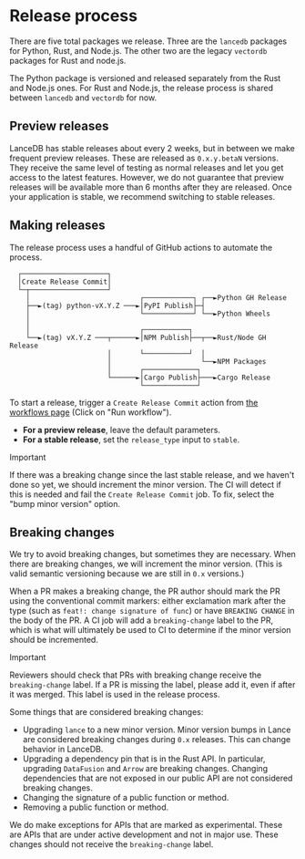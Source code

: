 # Release process

There are five total packages we release. Three are the `lancedb` packages
for Python, Rust, and Node.js. The other two are the legacy `vectordb`
packages for Rust and node.js.

The Python package is versioned and released separately from the Rust and Node.js
ones. For Rust and Node.js, the release process is shared between `lancedb` and
`vectordb` for now.

## Preview releases

LanceDB has stable releases about every 2 weeks, but in between we make frequent
preview releases. These are released as `0.x.y.betaN` versions. They receive the
same level of testing as normal releases and let you get access to the latest
features. However, we do not guarantee that preview releases will be available
more than 6 months after they are released. Once your application is stable, we
recommend switching to stable releases.

## Making releases

The release process uses a handful of GitHub actions to automate the process.

```text
  ┌─────────────────────┐                                                
  │Create Release Commit│                                                
  └─┬───────────────────┘                                                
    │                           ┌────────────┐ ┌──►Python GH Release     
    ├──►(tag) python-vX.Y.Z ───►│PyPI Publish├─┤                         
    │                           └────────────┘ └──►Python Wheels         
    │                                                                    
    │                           ┌───────────┐                            
    └──►(tag) vX.Y.Z ───┬──────►│NPM Publish├──┬──►Rust/Node GH Release  
                        │       └───────────┘  │                         
                        │                      └──►NPM Packages          
                        │       ┌─────────────┐                          
                        └──────►│Cargo Publish├───►Cargo Release         
                                └─────────────┘                          
```

To start a release, trigger a `Create Release Commit` action from
[the workflows page](https://github.com/lancedb/lancedb/actions/workflows/make-release-commit.yml)
(Click on "Run workflow").

* **For a preview release**, leave the default parameters.
* **For a stable release**, set the `release_type` input to `stable`.

> [!IMPORTANT]
> If there was a breaking change since the last stable release, and we haven't
> done so yet, we should increment the minor version. The CI will detect if this
> is needed and fail the `Create Release Commit` job. To fix, select the
> "bump minor version" option.

## Breaking changes

We try to avoid breaking changes, but sometimes they are necessary. When there
are breaking changes, we will increment the minor version. (This is valid 
semantic versioning because we are still in `0.x` versions.)

When a PR makes a breaking change, the PR author should mark the PR using the 
conventional commit markers: either exclamation mark after the type
(such as `feat!: change signature of func`) or have `BREAKING CHANGE` in the
body of the PR. A CI job will add a `breaking-change` label to the PR, which is
what will ultimately be used to CI to determine if the minor version should be
incremented.

> [!IMPORTANT]
> Reviewers should check that PRs with breaking change receive the `breaking-change`
> label. If a PR is missing the label, please add it, even if after it was merged.
> This label is used in the release process.

Some things that are considered breaking changes:

* Upgrading `lance` to a new minor version. Minor version bumps in Lance are
  considered breaking changes during `0.x` releases. This can change behavior
  in LanceDB.
* Upgrading a dependency pin that is in the Rust API. In particular, upgrading
  `DataFusion` and `Arrow` are breaking changes. Changing dependencies that are
  not exposed in our public API are not considered breaking changes.
* Changing the signature of a public function or method.
* Removing a public function or method.

We do make exceptions for APIs that are marked as experimental. These are APIs
that are under active development and not in major use. These changes should not
receive the `breaking-change` label.
